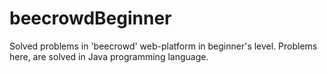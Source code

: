 # beecrowdBeginner
Solved problems in 'beecrowd' web-platform in beginner's level. Problems here, are solved in Java programming language.
